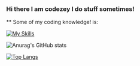 ### Hi there I am codezey I do stuff sometimes! 


** Some of my coding knowledge! is: 


[![My Skills](https://skillicons.dev/icons?i=js,html,css)](https://c0dezey.github.io/HypixelPlus/)



![Anurag's GitHub stats](https://github-readme-stats.vercel.app/api?username=c0dezey&show_icons=true&theme=dark)



[![Top Langs](https://github-readme-stats.vercel.app/api/top-langs/?username=c0dezey&layout=compact)](https://github.com/anuraghazra/github-readme-stats)
